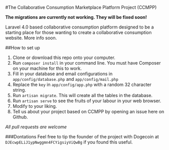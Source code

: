 #The Collaborative Consumption Marketplace Platform  Project (CCMPP)

**The migrations are currently not working. They will be fixed soon!**

Laravel 4.0 based collaborative consumption platform designed to be a starting place for those wanting to create a collaborative consumption website. More info soon.

##How to set up
1. Clone or download this repo onto your computer.
2. Run ```composer install``` in your command line. You must have Composer on your machine for this to work.
3. Fill in your database and email configurations in ```app/config/database.php``` and ```app/config/mail.php```
4. Replace the ``key`` in ```app/config/app.php``` with a random 32 character string.
5. Run ``artisan migrate``. This will create all the tables in the database.
6. Run ``artisan serve`` to see the fruits of your labour in your web browser.
7. Modify to your liking.
8. Tell us about your project based on CCMPP by opening an issue here on Github.

*All pull requests are welcome*

###Dontations
Feel free to tip the founder of the project with Dogecoin at ```DJEcwpELiJ1ypNwggmn4FCYigsiyViQwBg``` if you found this useful.
